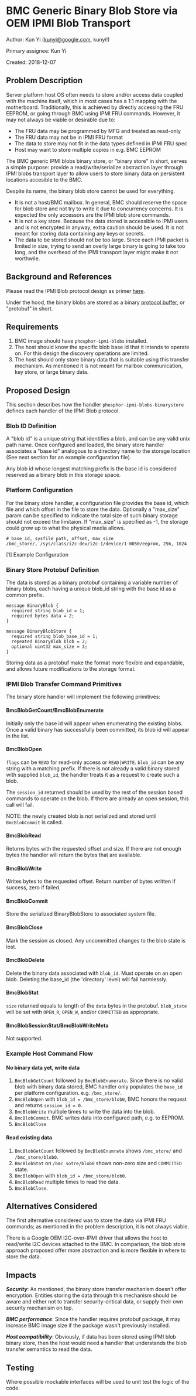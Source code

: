 # BMC Generic Binary Blob Store via OEM IPMI Blob Transport

Author: Kun Yi (kunyi@google.com, kunyi!)

Primary assignee: Kun Yi

Created: 2018-12-07

## Problem Description
Server platform host OS often needs to store and/or access data coupled
with the machine itself, which in most cases has a 1:1 mapping with the
motherboard. Traditionally, this is achieved by directly accessing the FRU
EEPROM, or going through BMC using IPMI FRU commands. However, it may not
always be viable or desirable due to:

* The FRU data may be programmed by MFG and treated as read-only
* The FRU data may not be in IPMI FRU format
* The data to store may not fit in the data types defined in IPMI FRU spec
* Host may want to store multiple copies in e.g. BMC EEPROM

The BMC generic IPMI blobs binary store, or "binary store" in short, serves a
simple purpose: provide a read/write/serialize abstraction layer through IPMI
blobs transport layer to allow users to store binary data on persistent
locations accesible to the BMC.

Despite its name, the binary blob store cannot be used for everything.

* It is not a host/BMC mailbox. In general, BMC should reserve the space for
  blob store and not try to write it due to concurrency concerns. It is
  expected the only accessors are the IPMI blob store commands.
* It is not a key store. Because the data stored is accessible to IPMI users
  and is not encrypted in anyway, extra caution should be used. It is not
  meant for storing data containing any keys or secrets.
* The data to be stored should not be too large. Since each IPMI packet is
  limited in size, trying to send an overly large binary is going to take too
  long, and the overhead of the IPMI transport layer might make it not
  worthwile.

## Background and References
Please read the IPMI Blob protocol design as primer
[here](https://github.com/openbmc/phosphor-ipmi-blobs/blob/master/README.md).

Under the hood, the binary blobs are stored as a binary [protocol
buffer](https://github.com/protocolbuffers/protobuf), or "protobuf" in short.

## Requirements
1. BMC image should have `phosphor-ipmi-blobs` installed.
1. The host should know the specific blob base id that it intends to operate on.
   For this design the discovery operations are limited.
1. The host should only store binary data that is suitable using this transfer
   mechanism. As mentioned it is not meant for mailbox communication, key store,
   or large binary data.

## Proposed Design
This section describes how the handler `phosphor-ipmi-blobs-binarystore`
defines each handler of the IPMI Blob protocol.

### Blob ID Definition

A "blob id" is a unique string that identifies a blob, and can be any valid
unix path name. Once configured and loaded, the binary store handler associates
a "base id" analogous to a directory name to the storage location (See next
section for an example configuration file).

Any blob id whose longest matching prefix is the base id is considered reserved
as a binary blob in this storage space.

### Platform Configuration
For the binary store handler, a configuration file provides the base id,
which file and which offset in the file to store the data. Optionally a
"max\_size" param can be specified to indicate the total size of such binary
storage should not exceed the limitaion. If "max\_size" is specified as -1,
the storage could grow up to what the physical media allows.

```none
# base_id, sysfile path, offset, max_size
/bmc_store/, /sys/class/i2c-dev/i2c-1/device/1-0050/eeprom, 256, 1024
```
[1] Example Configuration

### Binary Store Protobuf Definition

The data is stored as a binary protobuf containing a variable number of binary
blobs, each having a unique blob\_id string with the base id as a common prefix.

```none
message BinaryBlob {
  required string blob_id = 1;
  required bytes data = 2;
}

message BinaryBlobStore {
  required string blob_base_id = 1;
  repeated BinaryBlob blob = 2;
  optional uint32 max_size = 3;
}
```

Storing data as a protobuf make the format more flexible and expandable, and
allows future modifications to the storage format.

### IPMI Blob Transfer Command Primitives

The binary store handler will implement the following primitives:

#### BmcBlobGetCount/BmcBlobEnumerate
Initially only the base id will appear when enumerating the existing blobs.
Once a valid binary has successfully been committed, its blob id will appear
in the list.

#### BmcBlobOpen
`flags` can be `READ` for read-only access or `READ|WRITE`. `blob_id` can be
any string with a matching prefix. If there is not already a valid binary
stored with supplied `blob_id`, the handler treats it as a request to create
such a blob.

The `session_id` returned should be used by the rest of the session based
commands to operate on the blob. If there are already an open session, this
call will fail.

NOTE: the newly created blob is not serialized and stored until `BmcBlobCommit`
is called.

#### BmcBlobRead
Returns bytes with the requested offset and size. If there are not enough bytes
the handler will return the bytes that are available.

#### BmcBlobWrite
Writes bytes to the requested offset. Return number of bytes written if success,
zero if failed.

#### BmcBlobCommit
Store the serialized BinaryBlobStore to associated system file.

#### BmcBlobClose
Mark the session as closed. Any uncommitted changes to the blob state is lost.

#### BmcBlobDelete
Delete the binary data associated with `blob_id`. Must operate on an open blob.
Deleting the base\_id (the 'directory' level) will fail harmlessly.

#### BmcBlobStat
`size` returned equals to length of the `data` bytes in the protobuf.
`blob_state` will be set with `OPEN_R`, `OPEN_W`, and/or `COMMITTED` as
appropriate.

#### BmcBlobSessionStat/BmcBlobWriteMeta
Not supported.

### Example Host Command Flow

#### No binary data yet, write data
1. `BmcBlobGetCount` followed by `BmcBlobEnumerate`. Since there is
   no valid blob with binary data stored, BMC handler only populates the
   `base_id` per platform configuration. e.g. `/bmc_store/`.
1. `BmcBlobOpen` with `blob_id = /bmc_store/blob0`, BMC honors the
   request and returns `session_id = 0`.
1. `BmcBlobWrite` multiple times to write the data into the blob.
1. `BmcBlobCommit`. BMC writes data into configured path, e.g. to EEPROM.
1. `BmcBlobClose`

#### Read existing data
1. `BmcBlobGetCount` followed by `BmcBlobEnumrate` shows `/bmc_store/` and
   `/bmc_store/blob0`.
1. `BmcBlobStat` on `/bmc_sotre/blob0` shows non-zero size and `COMMITTED`
   state.
1. `BmcBlobOpen` with `blob_id = /bmc_store/blob0`.
1. `BmcBlobRead` multiple times to read the data.
1. `BmcBlobClose`.

## Alternatives Considered
The first alternative considered was to store the data via IPMI FRU commands;
as mentioned in the problem description, it is not always viable.

There is a Google OEM I2C-over-IPMI driver that allows the host to read/write
I2C devices attached to the BMC. In comparison, the blob store approach proposed
offer more abstraction and is more flexible in where to store the data.

## Impacts
***Security***:
As mentioned, the binary store transfer mechanism doesn't offer encryption.
Entities storing the data through this mechanism should be aware and either
not to transfer security-critical data, or supply their own security
mechanism on top.

***BMC performance***:
Since the handler requires protobuf package, it may increase
BMC image size if the package wasn't previously installed.

***Host compatibility***:
Obviously, if data has been stored using IPMI blob binary
store, then the host would need a handler that understands the blob transfer
semantics to read the data.

## Testing
Where possible mockable interfaces will be used to unit test the logic of the
code.
